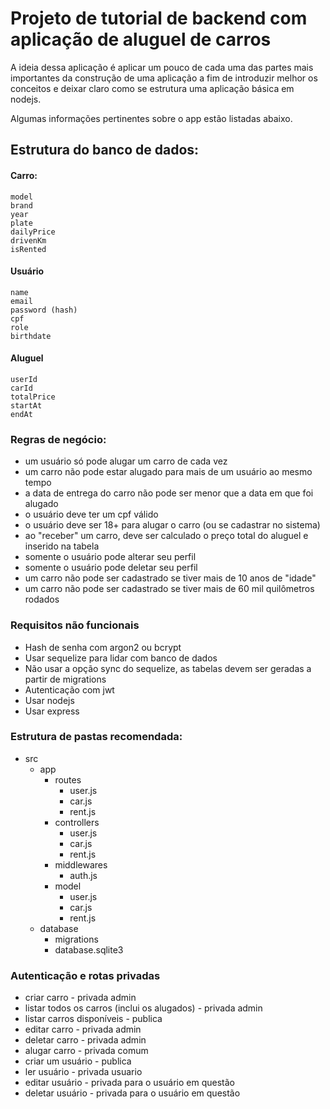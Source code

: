 # Projeto de tutorial de backend com aplicação de aluguel de carros

A ideia dessa aplicação é aplicar um pouco de cada uma das partes mais importantes da construção de uma aplicação a fim de introduzir melhor os conceitos e deixar claro como se estrutura uma aplicação básica em nodejs.

Algumas informações pertinentes sobre o app estão listadas abaixo.

## Estrutura do banco de dados:

#### Carro:

```
model
brand
year
plate
dailyPrice
drivenKm
isRented
```

#### Usuário

```
name
email
password (hash)
cpf
role
birthdate
```

#### Aluguel

```
userId
carId
totalPrice
startAt
endAt
```

### Regras de negócio:

- um usuário só pode alugar um carro de cada vez
- um carro não pode estar alugado para mais de um usuário ao mesmo tempo
- a data de entrega do carro não pode ser menor que a data em que foi alugado
- o usuário deve ter um cpf válido
- o usuário deve ser 18+ para alugar o carro (ou se cadastrar no sistema)
- ao "receber" um carro, deve ser calculado o preço total do aluguel e inserido na tabela
- somente o usuário pode alterar seu perfil
- somente o usuário pode deletar seu perfil
- um carro não pode ser cadastrado se tiver mais de 10 anos de "idade"
- um carro não pode ser cadastrado se tiver mais de 60 mil quilômetros rodados

### Requisitos não funcionais

- Hash de senha com argon2 ou bcrypt
- Usar sequelize para lidar com banco de dados
- Não usar a opção sync do sequelize, as tabelas devem ser geradas a partir de migrations
- Autenticação com jwt
- Usar nodejs
- Usar express

### Estrutura de pastas recomendada:

- src
  - app
    - routes
      - user.js
      - car.js
      - rent.js
    - controllers
      - user.js
      - car.js
      - rent.js
    - middlewares
      - auth.js
    - model
      - user.js
      - car.js
      - rent.js
  - database
    - migrations
    - database.sqlite3

### Autenticação e rotas privadas

- criar carro - privada admin
- listar todos os carros (inclui os alugados) - privada admin
- listar carros disponíveis - publica
- editar carro - privada admin
- deletar carro - privada admin
- alugar carro - privada comum
- criar um usuário - publica
- ler usuário - privada usuario
- editar usuário - privada para o usuário em questão
- deletar usuário - privada para o usuário em questão
